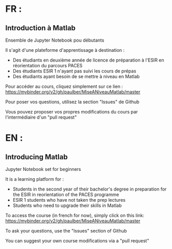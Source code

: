 # FR :

## Introduction à Matlab

Ensemble de Jupyter Notebook pou débutants

Il s'agit d'une plateforme d'apprentissage à destination :

- Des étudiants en deuxième année de licence de préparation à l'ESIR en réorientation du parcours PACES
- Des étudiants ESIR 1 n'ayant pas suivi les cours de prépas
- Des étudiants ayant besoin de se mettre à niveau en Matlab

Pour accéder au cours, cliquez simplement sur ce lien : https://mybinder.org/v2/gh/paulber/MiseANiveauMatlab/master

Pour poser vos questions, utilisez la section "Issues" de Github

Vous pouvez proposer vos propres modifications du cours par l'intermédiaire d'un "pull request"

# EN :

## Introducing Matlab

Jupyter Notebook set for beginners

It is a learning platform for :

- Students in the second year of their bachelor's degree in preparation for the ESIR in reorientation of the PACES programme
- ESIR 1 students who have not taken the prep lectures
- Students who need to upgrade their skills in Matlab

To access the course (in french for now), simply click on this link: https://mybinder.org/v2/gh/paulber/MiseANiveauMatlab/master

To ask your questions, use the "Issues" section of Github

You can suggest your own course modifications via a "pull request"